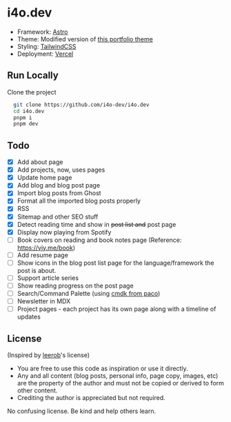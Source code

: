 # i4o.dev

-   Framework: [Astro](https://astro.build/)
-   Theme: Modified version of [this portfolio theme](https://astro.build/themes/details/maewolff-portfolio-template/)
-   Styling: [TailwindCSS](https://tailwindcss.com/)
-   Deployment: [Vercel](https://vercel.com/)

## Run Locally

Clone the project

```bash
  git clone https://github.com/i4o-dev/i4o.dev
  cd i4o.dev
  pnpm i
  pnpm dev
```

## Todo

-   [x] Add about page
-   [x] Add projects, now, uses pages
-   [x] Update home page
-   [x] Add blog and blog post page
-   [x] Import blog posts from Ghost
-   [x] Format all the imported blog posts properly
-   [x] RSS
-   [x] Sitemap and other SEO stuff
-   [x] Detect reading time and show in <del>post list and</del> post page
-   [x] Display now playing from Spotify
-   [ ] Book covers on reading and book notes page (Reference: https://vjy.me/book)
-   [ ] Add resume page
-   [ ] Show icons in the blog post list page for the language/framework the post is about.
-   [ ] Support article series
-   [ ] Show reading progress on the post page
-   [ ] Search/Command Palette (using [cmdk from paco](https://cmdk.paco.me/))
-   [ ] Newsletter in MDX
-   [ ] Project pages - each project has its own page along with a timeline of updates

## License

(Inspired by [leerob](https://github.com/leerob/leerob.io/blob/main/LICENSE.txt)'s license)

-   You are free to use this code as inspiration or use it directly.
-   Any and all content (blog posts, personal info, page copy, images, etc) are the property of the author and must not be copied or derived to form other content.
-   Crediting the author is appreciated but not required.

No confusing license. Be kind and help others learn.
